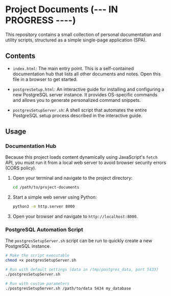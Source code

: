 
# Project Documents (--- IN PROGRESS ----)

This repository contains a small collection of personal documentation and utility scripts, structured as a simple single-page application (SPA).

## Contents

* `index.html`: The main entry point. This is a self-contained documentation hub that lists all other documents and notes. Open this file in a browser to get started.

* `postgresSetup.html`: An interactive guide for installing and configuring a new PostgreSQL server instance. It provides OS-specific commands and allows you to generate personalized command snippets.

* `postgresSetupServer.sh`: A shell script that automates the entire PostgreSQL setup process described in the interactive guide.

## Usage

### Documentation Hub

Because this project loads content dynamically using JavaScript's `fetch` API, you must run it from a local web server to avoid browser security errors (CORS policy).

1. Open your terminal and navigate to the project directory:

    ```bash
    cd /path/to/project-documents
    ```

2. Start a simple web server using Python:

    ```bash
    python3 -m http.server 8000
    ```

3. Open your browser and navigate to `http://localhost:8000`.

### PostgreSQL Automation Script

The `postgresSetupServer.sh` script can be run to quickly create a new PostgreSQL instance.

```bash
# Make the script executable
chmod +x postgresSetupServer.sh

# Run with default settings (data in /tmp/postgres_data, port 5433)
./postgresSetupServer.sh

# Run with custom parameters
./postgresSetupServer.sh /path/to/data 5434 my_database
